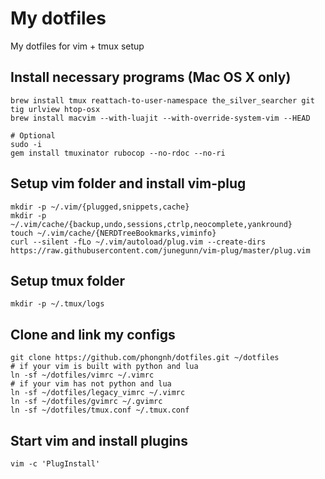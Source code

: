 # My dotfiles

My dotfiles for vim + tmux setup

## Install necessary programs (Mac OS X only)

    brew install tmux reattach-to-user-namespace the_silver_searcher git tig urlview htop-osx
    brew install macvim --with-luajit --with-override-system-vim --HEAD

    # Optional
    sudo -i
    gem install tmuxinator rubocop --no-rdoc --no-ri

## Setup vim folder and install vim-plug

    mkdir -p ~/.vim/{plugged,snippets,cache}
    mkdir -p ~/.vim/cache/{backup,undo,sessions,ctrlp,neocomplete,yankround}
    touch ~/.vim/cache/{NERDTreeBookmarks,viminfo}
    curl --silent -fLo ~/.vim/autoload/plug.vim --create-dirs https://raw.githubusercontent.com/junegunn/vim-plug/master/plug.vim

## Setup tmux folder

    mkdir -p ~/.tmux/logs

## Clone and link my configs

    git clone https://github.com/phongnh/dotfiles.git ~/dotfiles
    # if your vim is built with python and lua
    ln -sf ~/dotfiles/vimrc ~/.vimrc
    # if your vim has not python and lua
    ln -sf ~/dotfiles/legacy_vimrc ~/.vimrc
    ln -sf ~/dotfiles/gvimrc ~/.gvimrc
    ln -sf ~/dotfiles/tmux.conf ~/.tmux.conf

## Start vim and install plugins

    vim -c 'PlugInstall'
